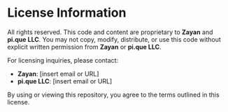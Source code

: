 # License Information

All rights reserved. This code and content are proprietary to **Zayan** and **pi.que LLC**. You may not copy, modify, distribute, or use this code without explicit written permission from **Zayan** or **pi.que LLC**.

For licensing inquiries, please contact:

- **Zayan**: [insert email or URL]
- **pi.que LLC**: [insert email or URL]

By using or viewing this repository, you agree to the terms outlined in this license.
